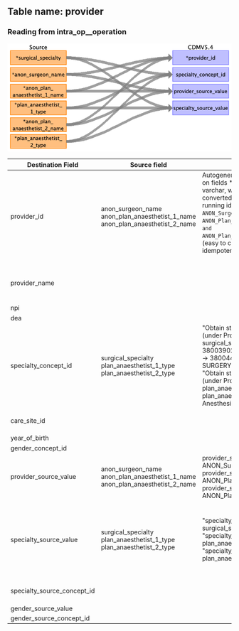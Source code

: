 ## Table name: provider

### Reading from intra_op__operation

![](md_files/image40.png)

| Destination Field | Source field | Logic | Comment field |
| --- | --- | --- | --- |
| provider_id | anon_surgeon_name<br>anon_plan_anaesthetist_1_name<br>anon_plan_anaesthetist_2_name | Autogenerated unique ids based on fields *_name.     This field is varchar, which needs to be converted to integer.    Suggestion: running id by alphabetical order of  `ANON_Surgeon_Name, ANON_Plan_Anaesthetist_1_Name and ANON_Plan_Anaesthetist_2_Name` (easy to code, but non-idempotent)<br><br> | Each id is considered a new surgeon/aneasthetist. PASAR has no master provider table. |
| provider_name |  |  | No data; although PASAR has field anon_surgeon_name and the likes, they are surgeon IDs not Names. |
| npi |  |  | no data |
| dea |  |  | no data |
| specialty_concept_id | surgical_specialty<br>plan_anaesthetist_1_type<br>plan_anaesthetist_2_type | "Obtain standard concept ID (under Provider domain) from surgical_specialty.    Gynecology -> 38003902  Orthopaedic Surgery -> 38004465  VASCULAR SURGERY -> 38004496<br>"Obtain standard concept ID (under Provider domain) from plan_anaesthetist_1_type and plan_anaesthetist_2_type.  Anesthesiology -> 38004450"<br> | For plan_anaesthetist_1_type and plan_anaesthetist_2_type, the concept id are Anesthesiology regardless the value within the fields.<br><br> |
| care_site_id |  |  | Providers should be from SGH, so only put id for SGH here |
| year_of_birth |  |  | no data |
| gender_concept_id |  |  | no data |
| provider_source_value | anon_surgeon_name<br>anon_plan_anaesthetist_1_name<br>anon_plan_anaesthetist_2_name | provider_source_value = ANON_Surgeon_Name<br>provider_source_value = ANON_Plan_Anaesthetist_1_Name<br>provider_source_value = ANON_Plan_Anaesthetist_2_Name |  |
| specialty_source_value | surgical_specialty<br>plan_anaesthetist_1_type<br>plan_anaesthetist_2_type | "specialty_source_value = surgical_specialty"<br>"specialty_source_value = plan_anaesthetist_1_type"<br>"specialty_source_value = plan_anaesthetist_2_type " | "values: Gynaecology,  Orthopaedic Surgery,  VASCULAR SURGERY,  Gastroenterology & Hepatology,  ORTHOPAEDIC SURGERY,  Colorectal Surgery,  Cardiothoracic Surgery,  Cardiology"    "value: Anesthesiology" |
| specialty_source_concept_id |  |  | no master table for specialty, may skip for now |
| gender_source_value |  |  | no data |
| gender_source_concept_id |  |  | no data |

